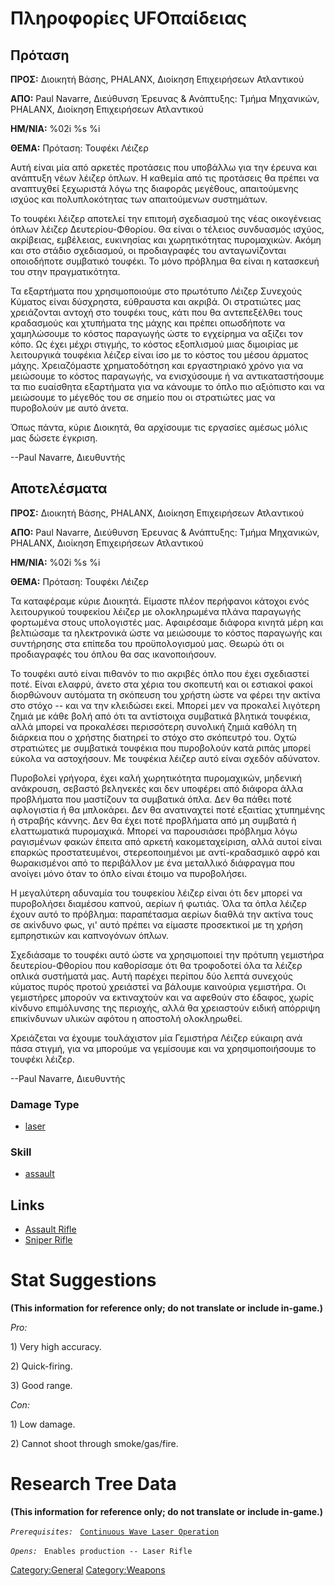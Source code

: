 # Πληροφορίες UFOπαίδειας

## Πρόταση

**ΠΡΟΣ:** Διοικητή Βάσης, PHALANX, Διοίκηση Επιχειρήσεων Ατλαντικού

**ΑΠΟ:** Paul Navarre, Διεύθυνση Έρευνας & Ανάπτυξης: Τμήμα Μηχανικών,
PHALANX, Διοίκηση Επιχειρήσεων Ατλαντικού

**ΗΜ/ΝΙΑ:** %02i %s %i

**ΘΕΜΑ:** Πρόταση: Τουφέκι Λέιζερ

Αυτή είναι μία από αρκετές προτάσεις που υποβάλλω για την έρευνα και
ανάπτυξη νέων λέιζερ όπλων. Η καθεμία από τις προτάσεις θα πρέπει να
αναπτυχθεί ξεχωριστά λόγω της διαφοράς μεγέθους, απαιτούμενης ισχύος και
πολυπλοκότητας των απαιτούμενων συστημάτων.

Το τουφέκι λέιζερ αποτελεί την επιτομή σχεδιασμού της νέας οικογένειας
όπλων λέιζερ Δευτερίου-Φθορίου. Θα είναι ο τέλειος συνδυασμός ισχύος,
ακρίβειας, εμβέλειας, ευκινησίας και χωρητικότητας πυρομαχικών. Ακόμη
και στο στάδιο σχεδιασμού, οι προδιαγραφές του ανταγωνίζονται
οποιοδήποτε συμβατικό τουφέκι. Το μόνο πρόβλημα θα είναι η κατασκευή του
στην πραγματικότητα.

Τα εξαρτήματα που χρησιμοποιούμε στο πρωτότυπο Λέιζερ Συνεχούς Κύματος
είναι δύσχρηστα, εύθραυστα και ακριβά. Οι στρατιώτες μας χρειάζονται
αντοχή στο τουφέκι τους, κάτι που θα αντεπεξέλθει τους κραδασμούς και
χτυπήματα της μάχης και πρέπει οπωσδήποτε να χαμηλώσουμε το κόστος
παραγωγής ώστε το εγχείρημα να αξίζει τον κόπο. Ως έχει μέχρι στιγμής,
το κόστος εξοπλισμού μιας διμοιρίας με λειτουργικά τουφέκια λέιζερ είναι
ίσο με το κόστος του μέσου άρματος μάχης. Χρειαζόμαστε χρηματοδότηση και
εργαστηριακό χρόνο για να μειώσουμε το κόστος παραγωγής, να ενισχύσουμε
ή να αντικαταστήσουμε τα πιο ευαίσθητα εξαρτήματα για να κάνουμε το όπλο
πιο αξιόπιστο και να μειώσουμε το μέγεθός του σε σημείο που οι
στρατιώτες μας να πυροβολούν με αυτό άνετα.

Όπως πάντα, κύριε Διοικητά, θα αρχίσουμε τις εργασίες αμέσως μόλις μας
δώσετε έγκριση.

--Paul Navarre, Διευθυντής

## Αποτελέσματα

**ΠΡΟΣ:** Διοικητή Βάσης, PHALANX, Διοίκηση Επιχειρήσεων Ατλαντικού

**ΑΠΟ:** Paul Navarre, Διεύθυνση Έρευνας & Ανάπτυξης: Τμήμα Μηχανικών,
PHALANX, Διοίκηση Επιχειρήσεων Ατλαντικού

**ΗΜ/ΝΙΑ:** %02i %s %i

**ΘΕΜΑ:** Πρόταση: Τουφέκι Λέιζερ

Τα καταφέραμε κύριε Διοικητά. Είμαστε πλέον περήφανοι κάτοχοι ενός
λειτουργικού τουφεκίου λέιζερ με ολοκληρωμένα πλάνα παραγωγής φορτωμένα
στους υπολογιστές μας. Αφαιρέσαμε διάφορα κινητά μέρη και βελτιώσαμε τα
ηλεκτρονικά ώστε να μειώσουμε το κόστος παραγωγής και συντήρησης στα
επίπεδα του προϋπολογισμού μας. Θεωρώ ότι οι προδιαγραφές του όπλου θα
σας ικανοποιήσουν.

Το τουφέκι αυτό είναι πιθανόν το πιο ακριβές όπλο που έχει σχεδιαστεί
ποτέ. Είναι ελαφρύ, άνετο στα χέρια του σκοπευτή και οι εστιακοί φακοί
διορθώνουν αυτόματα τη σκόπευση του χρήστη ώστε να φέρει την ακτίνα στο
στόχο -- και να την κλειδώσει εκεί. Μπορεί μεν να προκαλεί λιγότερη
ζημιά με κάθε βολή από ότι τα αντίστοιχα συμβατικά βλητικά τουφέκια,
αλλά μπορεί να προκαλέσει περισσότερη συνολική ζημιά καθόλη τη διάρκεια
που ο χρήστης διατηρεί το στόχο στο σκόπευτρό του. Οχτώ στρατιώτες με
συμβατικά τουφέκια που πυροβολούν κατά ριπάς μπορεί εύκολα να
αστοχήσουν. Με τουφέκια λέιζερ αυτό είναι σχεδόν αδύνατον.

Πυροβολεί γρήγορα, έχει καλή χωρητικότητα πυρομαχικών, μηδενική
ανάκρουση, σεβαστό βεληνεκές και δεν υποφέρει από διάφορα άλλα
προβλήματα που μαστίζουν τα συμβατικά όπλα. Δεν θα πάθει ποτέ αφλογιστία
ή θα μπλοκάρει. Δεν θα ανατιναχτεί ποτέ εξαιτίας χτυπημένης ή στραβής
κάννης. Δεν θα έχει ποτέ προβλήματα από μη συμβατά ή ελαττωματικά
πυρομαχικά. Μπορεί να παρουσιάσει πρόβλημα λόγω ραγισμένων φακών έπειτα
από αρκετή κακομεταχείριση, αλλά αυτοί είναι επαρκώς προστατευμένοι,
στερεοποιημένοι με αντί-κραδασμικό αφρό και θωρακισμένοι από το
περιβάλλον με ένα μεταλλικό διάφραγμα που ανοίγει μόνο όταν το όπλο
είναι έτοιμο να πυροβολήσει.

Η μεγαλύτερη αδυναμία του τουφεκίου λέιζερ είναι ότι δεν μπορεί να
πυροβολήσει διαμέσου καπνού, αερίων ή φωτιάς. Όλα τα όπλα λέιζερ έχουν
αυτό το πρόβλημα: παραπέτασμα αερίων διαθλά την ακτίνα τους σε ακίνδυνο
φως, γι' αυτό πρέπει να είμαστε προσεκτικοί με τη χρήση εμπρηστικών και
καπνογόνων όπλων.

Σχεδιάσαμε το τουφέκι αυτό ώστε να χρησιμοποιεί την πρότυπη γεμιστήρα
δευτερίου-Φθορίου που καθορίσαμε ότι θα τροφοδοτεί όλα τα λέιζερ οπλικά
συστήματά μας. Αυτή παρέχει περίπου δύο λεπτά συνεχούς κύματος πυρός
προτού χρειάστεί να βάλουμε καινούρια γεμιστήρα. Οι γεμιστήρες μπορούν
να εκτιναχτούν και να αφεθούν στο έδαφος, χωρίς κίνδυνο επιμόλυνσης της
περιοχής, αλλά θα χρειαστούν ειδική απόρριψη επικίνδυνων υλικών αφότου η
αποστολή ολοκληρωθεί.

Χρειάζεται να έχουμε τουλάχιστον μία Γεμιστήρα Λέιζερ εύκαιρη ανά πάσα
στιγμή, για να μπορούμε να γεμίσουμε και να χρησιμοποιήσουμε το τουφέκι
λέιζερ.

--Paul Navarre, Διευθυντής

### Damage Type

- [laser](Damage/laser "wikilink")

### Skill

- [assault](Skills/assault "wikilink")

## Links

- [Assault Rifle](Equipment/Primary_Weapons/Assault_Rifle "wikilink")
- [Sniper Rifle](Equipment/Primary_Weapons/Sniper_Rifle "wikilink")

# Stat Suggestions

**(This information for reference only; do not translate or include
in-game.)**

*Pro:*

1\) Very high accuracy.

2\) Quick-firing.

3\) Good range.

*Con:*

1\) Low damage.

2\) Cannot shoot through smoke/gas/fire.

# Research Tree Data

**(This information for reference only; do not translate or include
in-game.)**

*`Prerequisites:`*
` `[`Continuous Wave Laser Operation`](Research/Continuous_Wave_Laser_Operation "wikilink")

*`Opens:`*
` Enables production -- Laser Rifle`

[Category:General](Category:General "wikilink")
[Category:Weapons](Category:Weapons "wikilink")